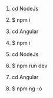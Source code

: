 1. cd NodeJs
2. $ npm i
3. cd Angular
4. $ npm i    

5. cd NodeJs
6. $ npm run dev
7. cd Angular
8. $ npm ng -o
